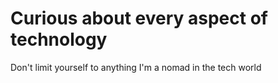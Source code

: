 # Curious about every aspect of technology

Don't limit yourself to anything
I'm a nomad in the tech world
